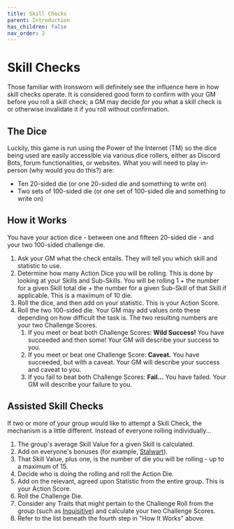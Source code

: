 ```yaml
---
title: Skill Checks
parent: Introduction
has_children: false
nav_order: 2
---
```


# Skill Checks

Those familiar with Ironsworn will definitely see the influence here in how skill checks operate. It is considered good form to confirm with your GM before you roll a skill check; a GM may decide *for you* what a skill check is or otherwise invalidate it if you roll without confirmation.

## The Dice

Luckily, this game is run using the Power of the Internet (TM) so the dice being used are easily accessible via various dice rollers, either as Discord Bots, forum functionalities, or websites. What you will need to play in-person (why would you do this?) are:

* Ten 20-sided die (or one 20-sided die and something to write on)
* Two sets of 100-sided die (or one set of 100-sided die and something to write on)

## How it Works

You have your action dice - between one and fifteen 20-sided die - and your two 100-sided challenge die.

1. Ask your GM what the check entails. They will tell you which skill and statistic to use.
2. Determine how many Action Dice you will be rolling. This is done by looking at your Skills and Sub-Skills. You will be rolling 1 + the number for a given Skill total die + the number for a given Sub-Skill of that Skill if applicable. This is a maximum of 10 die.
3. Roll the dice, and then add on your statistic. This is your Action Score.
4. Roll the two 100-sided die. Your GM may add values onto these depending on how difficult the task is. The two resulting numbers are your two Challenge Scores.
    1. If you meet or beat both Challenge Scores: **Wild Success!** You have succeeded and then some! Your GM will describe your success to you.
    2. If you meet or beat one Challenge Score: **Caveat.** You have succeeded, but with a caveat. Your GM will describe your success and caveat to you.
    3. If you fail to beat both Challenge Scores: **Fail...** You have failed. Your GM will describe your failure to you.

## Assisted Skill Checks

If two or more of your group would like to attempt a Skill Check, the mechanism is a little different. Instead of everyone rolling individually...

1. The group's average Skill Value for a given Skill is calculated.
2. Add on everyone's bonuses (for example, [Stalwart](/cosmos/Factors/Traits/Stalwart)).
3. That Skill Value, plus one, is the number of die you will be rolling - up to a maximum of 15.
4. Decide who is doing the rolling and roll the Action Die.
5. Add on the relevant, agreed upon Statistic from the entire group. This is your Action Score.
6. Roll the Challenge Die.
7. Consider any Traits that might pertain to the Challenge Roll from the group (such as [Inquisitive](/cosmos/Factors/Traits/Inquisitive)) and calculate your two Challenge Scores.
8. Refer to the list beneath the fourth step in "How It Works" above.

